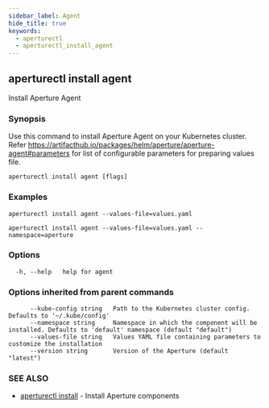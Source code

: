 ```yaml
---
sidebar_label: Agent
hide_title: true
keywords:
  - aperturectl
  - aperturectl_install_agent
---
```


## aperturectl install agent

Install Aperture Agent

### Synopsis

Use this command to install Aperture Agent on your Kubernetes cluster.
Refer https://artifacthub.io/packages/helm/aperture/aperture-agent#parameters for list of configurable parameters for preparing values file.

```
aperturectl install agent [flags]
```

### Examples

```
aperturectl install agent --values-file=values.yaml

aperturectl install agent --values-file=values.yaml --namespace=aperture
```

### Options

```
  -h, --help   help for agent
```

### Options inherited from parent commands

```
      --kube-config string   Path to the Kubernetes cluster config. Defaults to '~/.kube/config'
      --namespace string     Namespace in which the component will be installed. Defaults to 'default' namespace (default "default")
      --values-file string   Values YAML file containing parameters to customize the installation
      --version string       Version of the Aperture (default "latest")
```

### SEE ALSO

- [aperturectl install](/reference/aperturectl/install/install.md) - Install Aperture components
